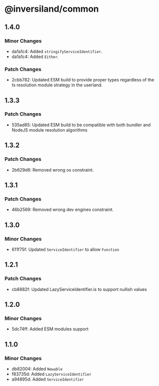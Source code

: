 # @inversiland/common

## 1.4.0

### Minor Changes

- da1a1c4: Added `stringifyServiceIdentifier`.
- da1a1c4: Added `Either`.

### Patch Changes

- 2cbb782: Updated ESM build to provide proper types regardless of the ts resolution module strategy in the userland.

## 1.3.3

### Patch Changes

- 535ad85: Updated ESM build to be compatible with both bundler and NodeJS module resolution algorithms

## 1.3.2

### Patch Changes

- 2b629d6: Removed wrong os constraint.

## 1.3.1

### Patch Changes

- 46b2569: Removed wrong dev engines constraint.

## 1.3.0

### Minor Changes

- 611f75f: Updated `ServiceIdentifier` to allow `Function`

## 1.2.1

### Patch Changes

- cb8882f: Updated LazyServiceIdentifier.is to support nullish values

## 1.2.0

### Minor Changes

- 5dc74ff: Added ESM modules support

## 1.1.0

### Minor Changes

- db82004: Added `Newable`
- f83735d: Added `LazyServiceIdentifier`
- a94895d: Added `ServiceIdentifier`
